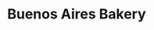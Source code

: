 ---
title: "Buenos Aires Bakery"
url: /ciudad-autonoma-de-buenos-aires/buenos-aires-bakery-tucuman/
shop: panadería
---